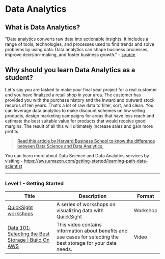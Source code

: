 # Data Analytics

## What is Data Analytics?

"Data analytics converts raw data into actionable insights. It includes a range of tools, technologies, and processes used to find trends and solve problems by using data. Data analytics can shape business processes, improve decision-making, and foster business growth." - [source](https://aws.amazon.com/what-is/data-analytics/)

## Why should you learn Data Analytics as a student?

Let's say you are tasked to make your final year project for a real customer and you have finalized a retail shop in your area. The customer has provided you with the purchase history and the inward and outward stock records of ten years. That's a lot of raw data to filter, sort, and clean. You can leverage data analytics to make discount schemes on low selling products, design marketing campaigns for areas that have less reach and estimate the best suitable value for products that would receive good margins. The result of all this will ultimately increase sales and gain more profits.

> [Read this article by Harvard Business School to know the difference between Data Science and Data Analytics.](https://online.hbs.edu/blog/post/data-analytics-vs-data-science)

You can learn more about Data Science and Data Analytics services by visiting - https://aws.amazon.com/getting-started/learning-path-data-scientist

---

### Level 1 - Getting Started

| Title                                                                                                                                       | Description                                                                                                      | Format   |
| ------------------------------------------------------------------------------------------------------------------------------------------- | ---------------------------------------------------------------------------------------------------------------- | -------- |
| [QuickSight workshops](https://catalog.workshops.aws/quicksight/en-US)                                                                      | A series of workshops on visualizing data with QuickSight                                                        | Workshop |
| [Data 101: Selecting the Best Storage \| Build On AWS](https://www.youtube.com/watch?v=8fDh2GgeD-k&list=PLDqi6CuDzubyI-ilMa5F8tCe5DPn7vWRM) | This video contains information about benefits and use cases for selecting the best storage for your data needs. | Video    |
